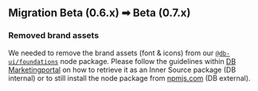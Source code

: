 ## Migration Beta (0.6.x) ➡ Beta (0.7.x)

### Removed brand assets

We needed to remove the brand assets (font & icons) from our [`@db-ui/foundations`](https://www.npmjs.com/package/@db-ui/foundations) node package. Please follow the guidelines within [DB Marketingportal](https://marketingportal.extranet.deutschebahn.com/marketingportal/Design-Anwendungen/db-ux-design-system/resources/db-theme) on how to retrieve it as an Inner Source package (DB internal) or to still install the node package from [npmjs.com](https://www.npmjs.com/package/@db-ux/db-theme) (DB external).

